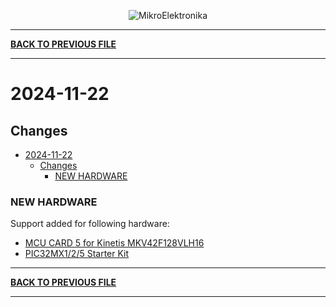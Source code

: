 <p align="center">
  <img src="http://www.mikroe.com/img/designs/beta/logo_small.png?raw=true" alt="MikroElektronika"/>
</p>

---

**[BACK TO PREVIOUS FILE](../changelog.md)**

---

# 2024-11-22

## Changes

- [2024-11-22](#2024-11-22)
  - [Changes](#changes)
    - [NEW HARDWARE](#new-hardware)

### NEW HARDWARE

Support added for following hardware:

+ [MCU CARD 5 for Kinetis MKV42F128VLH16](https://www.mikroe.com/mcu-card-5-for-kinetis-mkv42f128vlh16)
+ [PIC32MX1/2/5 Starter Kit](https://mplab-discover.microchip.com/v2/item/com.microchip.portal.evalboard/com.microchip.subcategories.modules-and-peripherals.analog.adc-modules.adc/mcu08.dm320100/1.0.0?view=about)

---

**[BACK TO PREVIOUS FILE](../changelog.md)**

---
